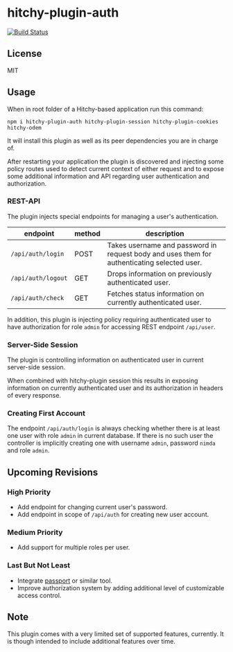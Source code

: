 # hitchy-plugin-auth

[![Build Status](https://travis-ci.org/hitchyjs/plugin-auth.svg?branch=master)](https://travis-ci.org/hitchyjs/plugin-auth)

## License

MIT

## Usage

When in root folder of a Hitchy-based application run this command:

```
npm i hitchy-plugin-auth hitchy-plugin-session hitchy-plugin-cookies hitchy-odem
```

It will install this plugin as well as its peer dependencies you are in charge of.

After restarting your application the plugin is discovered and injecting some policy routes used to detect current context of either request and to expose some additional information and API regarding user authentication and authorization.

### REST-API

The plugin injects special endpoints for managing a user's authentication.

| endpoint | method | description |
|----------|--------|-------------|
| `/api/auth/login` | POST | Takes username and password in request body and uses them for authenticating selected user. |
| `/api/auth/logout` | GET | Drops information on previously authenticated user. |
| `/api/auth/check` | GET | Fetches status information on currently authenticated user. |

In addition, this plugin is injecting policy requiring authenticated user to have authorization for role `admin` for accessing REST endpoint `/api/user`.

### Server-Side Session

The plugin is controlling information on authenticated user in current server-side session. 

When combined with hitchy-plugin session this results in exposing information on currently authenticated user and its authorization in headers of every response.

### Creating First Account

The endpoint `/api/auth/login` is always checking whether there is at least one user with role `admin` in current database. If there is no such user the controller is implicitly creating one with username `admin`, password `nimda` and role `admin`.

## Upcoming Revisions

### High Priority

* Add endpoint for changing current user's password.
* Add endpoint in scope of `/api/auth` for creating new user account.

### Medium Priority

* Add support for multiple roles per user.

### Last But Not Least

* Integrate [passport](http://www.passportjs.org/) or similar tool.
* Improve authorization system by adding additional level of customizable access control.

## Note

This plugin comes with a very limited set of supported features, currently. It is though intended to include additional features over time.
